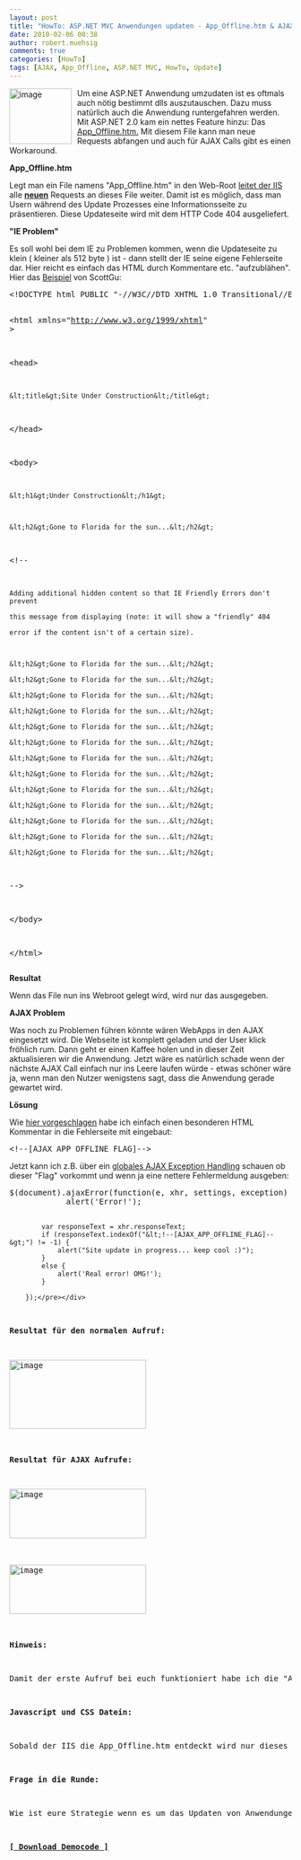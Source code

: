 ```yaml
---
layout: post
title: "HowTo: ASP.NET MVC Anwendungen updaten - App_Offline.htm & AJAX"
date: 2010-02-06 00:38
author: robert.muehsig
comments: true
categories: [HowTo]
tags: [AJAX, App_Offline, ASP.NET MVC, HowTo, Update]
---
```

<p><a href="{{BASE_PATH}}/assets/wp-images/image920.png"><img style="border-right: 0px; border-top: 0px; margin: 0px 10px 0px 0px; border-left: 0px; border-bottom: 0px" height="99" alt="image" src="{{BASE_PATH}}/assets/wp-images/image_thumb105.png" width="111" align="left" border="0"></a> Um eine ASP.NET Anwendung umzudaten ist es oftmals auch nötig bestimmt dlls auszutauschen. Dazu muss natürlich auch die Anwendung runtergefahren werden. Mit ASP.NET 2.0 kam ein nettes Feature hinzu: Das <a href="http://weblogs.asp.net/scottgu/archive/2006/04/09/442332.aspx">App_Offline.htm.</a> Mit diesem File kann man neue Requests abfangen und auch für AJAX Calls gibt es einen Workaround.</p><!--more--> <p><strong>App_Offline.htm</strong></p> <p>Legt man ein File namens "App_Offline.htm" in den Web-Root <a href="http://stackoverflow.com/questions/1153449/asp-net-2-0-how-to-use-appoffline-htm">leitet der IIS</a> alle <strong><a href="http://stackoverflow.com/questions/179556/will-appoffline-htm-stop-current-requests-or-just-new-requests">neuen</a></strong> Requests an dieses File weiter. Damit ist es möglich, dass man Usern während des Update Prozesses eine Informationsseite zu präsentieren. Diese Updateseite wird mit dem HTTP Code 404 ausgeliefert. </p> <p><strong>"IE Problem"</strong></p> <p>Es soll wohl bei dem IE zu Problemen kommen, wenn die Updateseite zu klein ( kleiner als 512 byte ) ist - dann stellt der IE seine eigene Fehlerseite dar. Hier reicht es einfach das HTML durch Kommentare etc. "aufzublähen".<br>Hier das <a href="http://weblogs.asp.net/scottgu/archive/2006/04/09/442332.aspx">Beispiel</a> von ScottGu:</p> <div class="wlWriterSmartContent" id="scid:812469c5-0cb0-4c63-8c15-c81123a09de7:e45fb7ac-dd65-4cb5-9048-8e3c6b7f2b77" style="padding-right: 0px; display: inline; padding-left: 0px; float: none; padding-bottom: 0px; margin: 0px; padding-top: 0px"><pre name="code" class="c#">&lt;!DOCTYPE html PUBLIC "-//W3C//DTD XHTML 1.0 Transitional//EN" "http://www.w3.org/TR/xhtml1/DTD/xhtml1-transitional.dtd"&gt;

&lt;html xmlns="http://www.w3.org/1999/xhtml" &gt;

&lt;head&gt;

    &lt;title&gt;Site Under Construction&lt;/title&gt;

&lt;/head&gt;

&lt;body&gt;

    &lt;h1&gt;Under Construction&lt;/h1&gt;

 

    &lt;h2&gt;Gone to Florida for the sun...&lt;/h2&gt;

   

&lt;!--       

    Adding additional hidden content so that IE Friendly Errors don't prevent

    this message from displaying (note: it will show a "friendly" 404

    error if the content isn't of a certain size).

   

    &lt;h2&gt;Gone to Florida for the sun...&lt;/h2&gt; 

    &lt;h2&gt;Gone to Florida for the sun...&lt;/h2&gt; 

    &lt;h2&gt;Gone to Florida for the sun...&lt;/h2&gt; 

    &lt;h2&gt;Gone to Florida for the sun...&lt;/h2&gt; 

    &lt;h2&gt;Gone to Florida for the sun...&lt;/h2&gt; 

    &lt;h2&gt;Gone to Florida for the sun...&lt;/h2&gt; 

    &lt;h2&gt;Gone to Florida for the sun...&lt;/h2&gt; 

    &lt;h2&gt;Gone to Florida for the sun...&lt;/h2&gt; 

    &lt;h2&gt;Gone to Florida for the sun...&lt;/h2&gt; 

    &lt;h2&gt;Gone to Florida for the sun...&lt;/h2&gt; 

    &lt;h2&gt;Gone to Florida for the sun...&lt;/h2&gt; 

    &lt;h2&gt;Gone to Florida for the sun...&lt;/h2&gt; 

    &lt;h2&gt;Gone to Florida for the sun...&lt;/h2&gt;     

--&gt;

&lt;/body&gt;

&lt;/html&gt;</pre></div>
<p><strong>Resultat</strong></p>
<p>Wenn das File nun ins Webroot gelegt wird, wird nur das ausgegeben.</p>
<p><strong>AJAX Problem</strong></p>
<p>Was noch zu Problemen führen könnte wären WebApps in den AJAX eingesetzt wird. Die Webseite ist komplett geladen und der User klick fröhlich rum. Dann geht er einen Kaffee holen und in dieser Zeit aktualisieren wir die Anwendung. Jetzt wäre es natürlich schade wenn der nächste AJAX Call einfach nur ins Leere laufen würde - etwas schöner wäre ja, wenn man den Nutzer wenigstens sagt, dass die Anwendung gerade gewartet wird.</p>
<p><strong>Lösung</strong></p>
<p>Wie <a href="http://weblogs.asp.net/mschwarz/archive/2006/04/11/App_5F00_Offline.htm-and-Ajax.NET-Professional.aspx">hier vorgeschlagen</a> habe ich einfach einen besonderen HTML Kommentar in die Fehlerseite mit eingebaut:</p>
<div class="wlWriterSmartContent" id="scid:812469c5-0cb0-4c63-8c15-c81123a09de7:1803eea8-a55a-4776-bd26-1d22da5e0702" style="padding-right: 0px; display: inline; padding-left: 0px; float: none; padding-bottom: 0px; margin: 0px; padding-top: 0px"><pre name="code" class="c#">&lt;!--[AJAX_APP_OFFLINE_FLAG]--&gt;   </pre></div>
<p>Jetzt kann ich z.B. über ein <a href="http://code-inside.de/blog/2010/01/26/howto-globales-exception-handling-fr-jquery-ajax-aufrufe/">globales AJAX Exception Handling</a> schauen ob dieser "Flag" vorkommt und wenn ja eine nettere Fehlermeldung ausgeben:</p>
<div class="wlWriterSmartContent" id="scid:812469c5-0cb0-4c63-8c15-c81123a09de7:32d1d7f5-f30d-4460-a03a-7b8d2de3c9b5" style="padding-right: 0px; display: inline; padding-left: 0px; float: none; padding-bottom: 0px; margin: 0px; padding-top: 0px"><pre name="code" class="c#">$(document).ajaxError(function(e, xhr, settings, exception) {
            alert('Error!');

            var responseText = xhr.responseText;
            if (responseText.indexOf("&lt;!--[AJAX_APP_OFFLINE_FLAG]--&gt;") != -1) {
                alert("Site update in progress... keep cool :)");
            }
            else {
                alert('Real error! OMG!');
            }

        });</pre></div>
<p><strong>Resultat für den normalen Aufruf:</strong></p>
<p><a href="{{BASE_PATH}}/assets/wp-images/image921.png"><img style="border-right: 0px; border-top: 0px; border-left: 0px; border-bottom: 0px" height="123" alt="image" src="{{BASE_PATH}}/assets/wp-images/image_thumb106.png" width="244" border="0"></a> </p>
<p><strong>Resultat für AJAX Aufrufe:</strong></p>
<p><a href="{{BASE_PATH}}/assets/wp-images/image922.png"><img style="border-right: 0px; border-top: 0px; border-left: 0px; border-bottom: 0px" height="88" alt="image" src="{{BASE_PATH}}/assets/wp-images/image_thumb107.png" width="244" border="0"></a> </p>
<p><a href="{{BASE_PATH}}/assets/wp-images/image923.png"><img style="border-right: 0px; border-top: 0px; border-left: 0px; border-bottom: 0px" height="88" alt="image" src="{{BASE_PATH}}/assets/wp-images/image_thumb108.png" width="244" border="0"></a> </p>
<p><strong>Hinweis:</strong></p>
<p>Damit der erste Aufruf bei euch funktioniert habe ich die "App_Offline.htm" mal in "xApp_Offline.htm" umbenannt. </p>
<p><strong>Javascript und CSS Datein:</strong></p>
<p>Sobald der IIS die App_Offline.htm entdeckt wird nur dieses File ausgeliefert. Somit kann man in der App_Offline.htm keine CSS Datei einbinden die in dieser Webapplikation liegt!</p>
<p><strong>Frage in die Runde:</strong></p>
<p>Wie ist eure Strategie wenn es um das Updaten von Anwendungen geht? </p>
<p><strong><a href="http://{{BASE_PATH}}/assets/files/democode/mvcappoffline/mvcappoffline.zip">[ Download Democode ]</a></strong></p>
